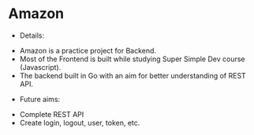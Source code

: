 # Amazon 
- Details:
 + Amazon is a practice project for Backend.
 + Most of the Frontend is built while studying Super Simple Dev course (Javascript).
 + The backend built in Go with an aim for better understanding of REST API.
- Future aims:
 + Complete REST API
 + Create login, logout, user, token, etc. 
